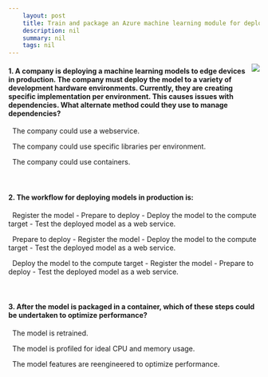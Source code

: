 ```yaml
---
    layout: post
    title: Train and package an Azure machine learning module for deployment to IoT Edge device 
    description: nil
    summary: nil
    tags: nil
---
```



 <a target="_blank" href="https://docs.microsoft.com/en-us/learn/modules/train-package-module-iot-edge/9-knowledge-check/"><i class="fas fa-external-link-alt"></i> </a>
 <img align="right" src="https://docs.microsoft.com/en-us/learn/achievements/student-evangelism/train-and-package-an-azure-machine-learning-module-for-deployment-to-iot-edge.svg">
####  1. A company is deploying a machine learning models to edge devices in production. The company must deploy the model to a variety of development hardware environments. Currently, they are creating specific implementation per environment. This causes issues with dependencies. What alternate method could they use to manage dependencies?


<i class='far fa-square'></i> &nbsp;&nbsp;The company could use a webservice.

<i class='fas fa-check-square' style='color: Dodgerblue;'></i> &nbsp;&nbsp;The company could use specific libraries per environment.

<i class='far fa-square'></i> &nbsp;&nbsp;The company could use containers.
<br />
<br />
<br />

####  2. The workflow for deploying models in production is:


<i class='fas fa-check-square' style='color: Dodgerblue;'></i> &nbsp;&nbsp;Register the model - Prepare to deploy - Deploy the model to the compute target - Test the deployed model as a web service.

<i class='far fa-square'></i> &nbsp;&nbsp;Prepare to deploy - Register the model - Deploy the model to the compute target - Test the deployed model as a web service.

<i class='far fa-square'></i> &nbsp;&nbsp;Deploy the model to the compute target - Register the model - Prepare to deploy - Test the deployed model as a web service.
<br />
<br />
<br />

####  3. After the model is packaged in a container, which of these steps could be undertaken to optimize performance?


<i class='far fa-square'></i> &nbsp;&nbsp;The model is retrained.

<i class='fas fa-check-square' style='color: Dodgerblue;'></i> &nbsp;&nbsp;The model is profiled for ideal CPU and memory usage.

<i class='far fa-square'></i> &nbsp;&nbsp;The model features are reengineered to optimize performance.
<br />
<br />
<br />
